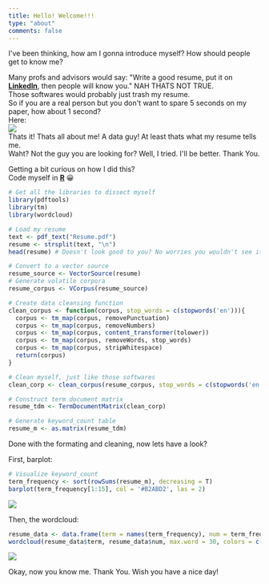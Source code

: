 ```yaml
---
title: Hello! Welcome!!!
type: "about"
comments: false
---
```


I've been thinking, how am I gonna introduce myself? How should people get to know me?  
<!-- more --> 
Many profs and advisors would say: "Write a good resume, put it on **[LinkedIn](https://www.linkedin.com/in/saferfang/)**, then people will know you." 
NAH THATS NOT TRUE.  
Those softwares would probably just trash my resume.  
So if you are a real person but you don't want to spare 5 seconds on my paper, how about 1 second?  
Here:  
![](https://i.imgur.com/H5VF5lE.png)   
Thats it! Thats all about me! A data guy! At least thats what my resume tells me.  
Waht? Not the guy you are looking for? Well, I tried. I'll be better. Thank You.  

Getting a bit curious on how I did this?  
Code myself in **[R](https://en.wikipedia.org/wiki/R_%28programming_language%29)** 😀

```R
# Get all the libraries to dissect myself
library(pdftools)
library(tm)
library(wordcloud)

# Load my resume
text <- pdf_text("Resume.pdf")
resume <- strsplit(text, "\n")
head(resume) # Doesn't look good to you? No worries you wouldn't see it here.

# Convert to a vector source
resume_source <- VectorSource(resume)
# Generate volatile corpora
resume_corpus <- VCorpus(resume_source)

# Create data cleansing function
clean_corpus <- function(corpus, stop_words = c(stopwords('en'))){
  corpus <- tm_map(corpus, removePunctuation)
  corpus <- tm_map(corpus, removeNumbers)
  corpus <- tm_map(corpus, content_transformer(tolower))
  corpus <- tm_map(corpus, removeWords, stop_words)
  corpus <- tm_map(corpus, stripWhitespace)
  return(corpus)
}

# Clean myself, just like those softwares
clean_corp <- clean_corpus(resume_corpus, stop_words = c(stopwords('en'),'clients','aug','business'))

# Construct term document matrix
resume_tdm <- TermDocumentMatrix(clean_corp)

# Generate keyword_count table
resume_m <- as.matrix(resume_tdm)
```

Done with the formating and cleaning, now lets have a look?  

First, barplot:
```R
# Visualize keyword_count
term_frequency <- sort(rowSums(resume_m), decreasing = T)
barplot(term_frequency[1:15], col = '#B2ABD2', las = 2)
```
![](https://i.imgur.com/WEAuNlC.png)  

Then, the wordcloud:  
```R
resume_data <- data.frame(term = names(term_frequency), num = term_frequency) #Data frame for word cloud
wordcloud(resume_data$term, resume_data$num, max.word = 30, colors = c('grey80','darkgoldenrod1','tomato'))
```
![](https://i.imgur.com/H5VF5lE.png)   

Okay, now you know me.
Thank You. Wish you have a nice day!